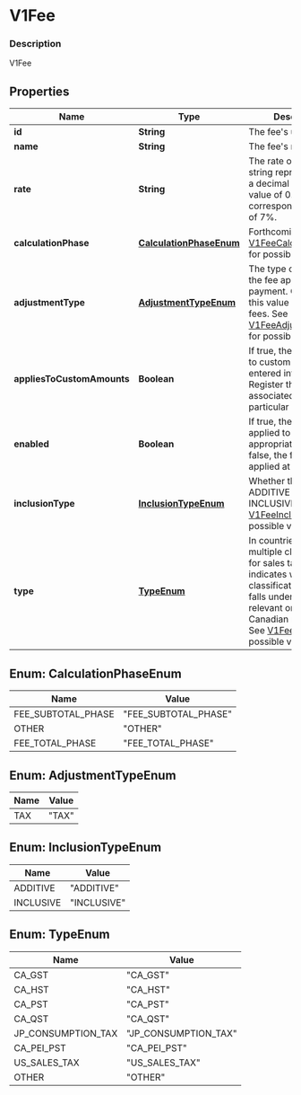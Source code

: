 
# V1Fee

### Description

V1Fee

## Properties
Name | Type | Description | Notes
------------ | ------------- | ------------- | -------------
**id** | **String** | The fee&#39;s unique ID. |  [optional]
**name** | **String** | The fee&#39;s name. |  [optional]
**rate** | **String** | The rate of the fee, as a string representation of a decimal number. A value of 0.07 corresponds to a rate of 7%. |  [optional]
**calculationPhase** | [**CalculationPhaseEnum**](#CalculationPhaseEnum) | Forthcoming See [V1FeeCalculationPhase](#type-v1feecalculationphase) for possible values |  [optional]
**adjustmentType** | [**AdjustmentTypeEnum**](#AdjustmentTypeEnum) | The type of adjustment the fee applies to a payment. Currently, this value is TAX for all fees. See [V1FeeAdjustmentType](#type-v1feeadjustmenttype) for possible values |  [optional]
**appliesToCustomAmounts** | **Boolean** | If true, the fee applies to custom amounts entered into Square Register that are not associated with a particular item. |  [optional]
**enabled** | **Boolean** | If true, the fee is applied to all appropriate items. If false, the fee is not applied at all. |  [optional]
**inclusionType** | [**InclusionTypeEnum**](#InclusionTypeEnum) | Whether the fee is ADDITIVE or INCLUSIVE. See [V1FeeInclusionType](#type-v1feeinclusiontype) for possible values |  [optional]
**type** | [**TypeEnum**](#TypeEnum) | In countries with multiple classifications for sales taxes, indicates which classification the fee falls under. Currently relevant only to Canadian merchants. See [V1FeeType](#type-v1feetype) for possible values |  [optional]


<a name="CalculationPhaseEnum"></a>
## Enum: CalculationPhaseEnum
Name | Value
---- | -----
FEE_SUBTOTAL_PHASE | &quot;FEE_SUBTOTAL_PHASE&quot;
OTHER | &quot;OTHER&quot;
FEE_TOTAL_PHASE | &quot;FEE_TOTAL_PHASE&quot;


<a name="AdjustmentTypeEnum"></a>
## Enum: AdjustmentTypeEnum
Name | Value
---- | -----
TAX | &quot;TAX&quot;


<a name="InclusionTypeEnum"></a>
## Enum: InclusionTypeEnum
Name | Value
---- | -----
ADDITIVE | &quot;ADDITIVE&quot;
INCLUSIVE | &quot;INCLUSIVE&quot;


<a name="TypeEnum"></a>
## Enum: TypeEnum
Name | Value
---- | -----
CA_GST | &quot;CA_GST&quot;
CA_HST | &quot;CA_HST&quot;
CA_PST | &quot;CA_PST&quot;
CA_QST | &quot;CA_QST&quot;
JP_CONSUMPTION_TAX | &quot;JP_CONSUMPTION_TAX&quot;
CA_PEI_PST | &quot;CA_PEI_PST&quot;
US_SALES_TAX | &quot;US_SALES_TAX&quot;
OTHER | &quot;OTHER&quot;



